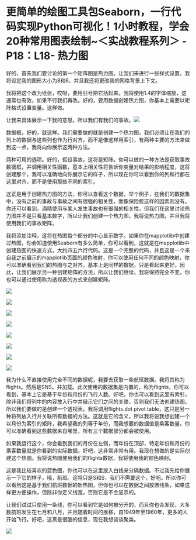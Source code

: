 # 更简单的绘图工具包Seaborn，一行代码实现Python可视化！1小时教程，学会20种常用图表绘制~＜实战教程系列＞ - P18：L18- 热力图 

好的，首先我们要讨论的第一个矩阵图是热力图。让我们来进行一些样式设置。我将设定我的图形大小为8和6，并且我还将更改我的网格背景上下文。

我将把这个改为纸张，哎呀，要用引号把它括起来。我将使用1.4的字体缩放，这通常也有效，如果不行我们再改。好的，要用数据创建热力图，你基本上需要以矩阵格式设置变量。这样做。

让我来具体展示一下我的意思。所以我们有我们的事故。![](img/23c081e38820296b990078a6472c5936_1.png)

数据框，好的，就这样。我们需要做的就是创建一个热力图，我们必须让在我们的列上的数据与这些列也作为行对齐，而不是像这样用索引，有两种主要的方法来做到这一点，我将向你展示这两种方法。

两种可用的选项。好的，假设事故，这将是矩阵。你可以做的一种方法是获取事故数据框，并调用相关性函数，基本上相关性将告诉你变量对结果的影响程度，这将创建那个，我可以准确地向你展示它的样子，所以现在你可以看到你的列和行都在这里对齐，而不是使用那些不同的索引。

这正是用于创建热力图的方法，你可以查看这个数据，举个例子，在我们的数据集中，没有之前的事故与事故之间有很强的相关性，而像保险费这样的因素则没有。你还可以看到，酒精使用与某人发生事故也有很强的相关性，但我们在这里讨论热力图并不是只看基本数字，所以让我们创建一个热力图，我将说热力图，并且我将使用我们的事故矩阵。

我将添加注释，这将在热图每个部分的中心显示数字。如果你在mapplotlib中创建过热图，你会知道使用Seaborn有多么简单，你可以看到，这就是在mapplotlib中创建热图的快速方式，大约四五六行代码。这是一个完整的代码，并且这是一个来自我之前展示的mapplotlib页面的颜色映射，你可以使用任何不同的颜色映射，你可以准确看到我们的热图与之对齐，基本上是同样的数据，只是看起来更好。因此，让我们展示另一种创建矩阵的方法，所以让我们继续，我将保持完全不变，你也可以通过使用称为透视表的方式来创建矩阵。

![](img/23c081e38820296b990078a6472c5936_3.png)

![](img/23c081e38820296b990078a6472c5936_4.png)

![](img/23c081e38820296b990078a6472c5936_5.png)

![](img/23c081e38820296b990078a6472c5936_6.png)

![](img/23c081e38820296b990078a6472c5936_7.png)

![](img/23c081e38820296b990078a6472c5936_8.png)

![](img/23c081e38820296b990078a6472c5936_9.png)

![](img/23c081e38820296b990078a6472c5936_10.png)

我为什么不直接使用完全不同的数据呢，我要去获取一些航班数据。我将其称为flights。然后是SNS。并加载。此次使用的数据集是内置的，称为flights，你可以看到，基本上它是基于年份和月份的飞行人数。好吧，你也可以看到这里有索引，除非我们将列中的内容放入行中并展示它们之间的关联，否则我们无法创建热图。所以我们要做的是创建一个透视表。我将调用flights.dot pivot table，这只是另一种将列放入行并关联所有数据的方法。这就是它的含义，所以我将说我想创建一个以月份为索引的矩阵，我希望我的列等于年份，而我想要的数据值是乘客数量。你可以准确看到这些数据来自哪里，所有三个数据部分都会被使用。

如果我运行这个，你会看到我们的月份在左侧，而年份在顶部，特定年份和月份的乘客数量就是你看到的实际数据。好吧，这非常非常有用。我现在想做的是实际创建这个热图。我将说热图使用我们的flights数据，我将使用我的颜色映射。

这是我比较喜欢的蓝色图，你也可以在这里放入白线来分隔数据。不过我先给你展示一下它的样子，哦，航班。这将只是S和S，我们不需要这个，好吧。所以你可以看到这是基于我们航班数据的新热图，但你也可以在数据之间放置线条，如果这样更方便操作，但除非你定义线宽，否则它是不会显示的。

让我们试试只使用一条线，你可以看到它是如何被分开的，而且你也会发现，大多数航班发生在七月和八月，并且随着时间的推移，自1949年至1960年，更多的人开始飞行。好吧，这真是很酷的信息，现在我想谈谈聚类。

![](img/23c081e38820296b990078a6472c5936_12.png)
